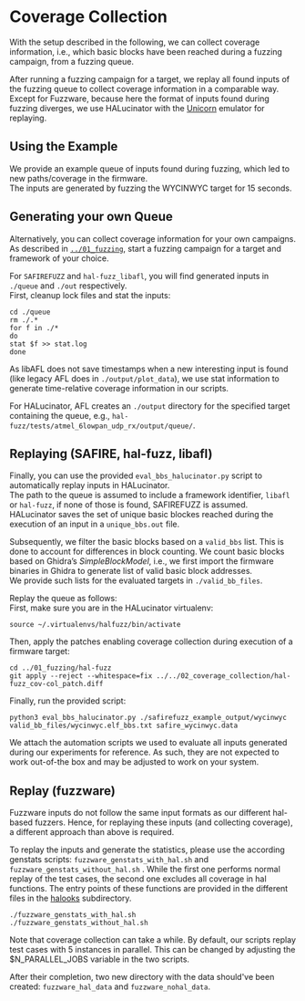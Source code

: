 # Coverage Collection

With the setup described in the following, we can collect coverage information, i.e., which basic blocks have been reached during a fuzzing campaign, from a fuzzing queue.

After running a fuzzing campaign for a target, we replay all found inputs of the fuzzing queue to collect coverage information in a comparable way.  
Except for Fuzzware, because here the format of inputs found during fuzzing diverges, we use HALucinator with the [Unicorn](https://github.com/unicorn-engine/unicorn) emulator for replaying. 

## Using the Example
We provide an example queue of inputs found during fuzzing, which led to new paths/coverage in the firmware.  
The inputs are generated by fuzzing the WYCINWYC target for 15 seconds.

## Generating your own Queue
Alternatively, you can collect coverage information for your own campaigns.  
As described in [`../01_fuzzing`](../fuzzing/README.md), start a fuzzing campaign for a target and framework of your choice.

For `SAFIREFUZZ` and `hal-fuzz_libafl`, you will find generated inputs in `./queue` and `./out` respectively.  
First, cleanup lock files and stat the inputs:
```
cd ./queue
rm ./.*
for f in ./*                                   
do                  
stat $f >> stat.log
done
```
As libAFL does not save timestamps when a new interesting input is found (like legacy AFL does in `./output/plot_data`), we use stat information to generate time-relative coverage information in our scripts.

For HALucinator, AFL creates an `./output` directory for the specified target containing the queue, e.g., `hal-fuzz/tests/atmel_6lowpan_udp_rx/output/queue/`.

## Replaying (SAFIRE, hal-fuzz, libafl)
Finally, you can use the provided `eval_bbs_halucinator.py` script to automatically replay inputs in HALucinator.  
The path to the queue is assumed to include a framework identifier, `libafl` or `hal-fuzz`, if none of those is found, SAFIREFUZZ is assumed.
HALucinator saves the set of unique basic blockes reached during the execution of an input in a `unique_bbs.out` file.  

Subsequently, we filter the basic blocks based on a `valid_bbs` list.
This is done to account for differences in block counting.
We count basic blocks based on Ghidra’s _SimpleBlockModel_, i.e., we first import the firmware binaries in Ghidra to generate list of valid basic block addresses.  
We provide such lists for the evaluated targets in `./valid_bb_files`.

Replay the queue as follows:  
First, make sure you are in the HALucinator virtualenv:
```
source ~/.virtualenvs/halfuzz/bin/activate
```

Then, apply the patches enabling coverage collection during execution of a firmware target:
```
cd ../01_fuzzing/hal-fuzz
git apply --reject --whitespace=fix ../../02_coverage_collection/hal-fuzz_cov-col_patch.diff
```
Finally, run the provided script:
```
python3 eval_bbs_halucinator.py ./safirefuzz_example_output/wycinwyc valid_bb_files/wycinwyc.elf_bbs.txt safire_wycinwyc.data
```

We attach the automation scripts we used to evaluate all inputs generated during our experiments for reference.
As such, they are not expected to work out-of-the box and may be adjusted to work on your system.

## Replay (fuzzware)

Fuzzware inputs do not follow the same input formats as our different hal-based fuzzers.
Hence, for replaying these inputs (and collecting coverage), a different approach than above is required.

To replay the inputs and generate the statistics, please use the according genstats scripts: `fuzzware_genstats_with_hal.sh` and `fuzzware_genstats_without_hal.sh` . 
While the first one performs normal replay of the test cases, the second one excludes all coverage in hal functions. The entry points of these functions are provided in the different files in the [halooks](./halhooks) subdirectory.

```shell
./fuzzware_genstats_with_hal.sh
./fuzzware_genstats_without_hal.sh
```

Note that coverage collection can take a while. By default, our scripts replay test cases with 5 instances in parallel. This can be changed by adjusting the $N_PARALLEL_JOBS variable in the two scripts.

After their completion, two new directory with the data should've been created: `fuzzware_hal_data` and `fuzzware_nohal_data`.




